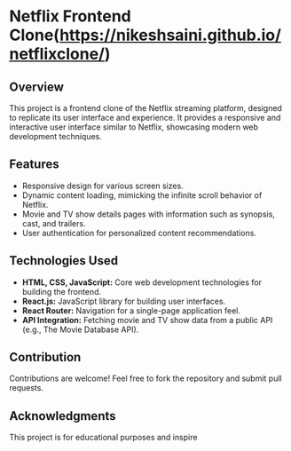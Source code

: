  
# Netflix Frontend Clone(https://nikeshsaini.github.io/netflixclone/)

## Overview

This project is a frontend clone of the Netflix streaming platform, designed to replicate its user interface and experience. It provides a responsive and interactive user interface similar to Netflix, showcasing modern web development techniques.

## Features

- Responsive design for various screen sizes.
- Dynamic content loading, mimicking the infinite scroll behavior of Netflix.
- Movie and TV show details pages with information such as synopsis, cast, and trailers.
- User authentication for personalized content recommendations.

## Technologies Used

- **HTML, CSS, JavaScript:** Core web development technologies for building the frontend.
- **React.js:** JavaScript library for building user interfaces.
- **React Router:** Navigation for a single-page application feel.
- **API Integration:** Fetching movie and TV show data from a public API (e.g., The Movie Database API).


## Contribution

Contributions are welcome! Feel free to fork the repository and submit pull requests.

## Acknowledgments

This project is for educational purposes and inspire
